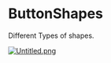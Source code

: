# ButtonShapes
Different Types of shapes.

[![Untitled.png](https://s20.postimg.org/vaqlm17b1/Untitled.png)](https://postimg.org/image/m2yd5c08p/)
